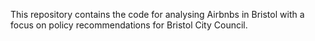 This repository contains the code for analysing Airbnbs in Bristol with a focus on policy recommendations for Bristol City Council.

